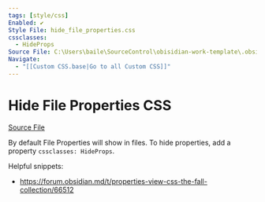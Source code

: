 ```yaml
---
tags: [style/css]
Enabled: ✔️
Style File: hide_file_properties.css
cssclasses:
  - HideProps
Source File: C:\Users\baile\SourceControl\obisidian-work-template\.obsidian\snippets\hide_file_properties.css
Navigate:
  - "[[Custom CSS.base|Go to all Custom CSS]]"
---
```

# Hide File Properties CSS

[Source File](C:\Users\baile\SourceControl\obisidian-work-template\.obsidian\snippets\hide_file_properties.css)

By default File Properties will show in files. To hide properties, add a property `cssclasses: HideProps`.

Helpful snippets:

- https://forum.obsidian.md/t/properties-view-css-the-fall-collection/66512
